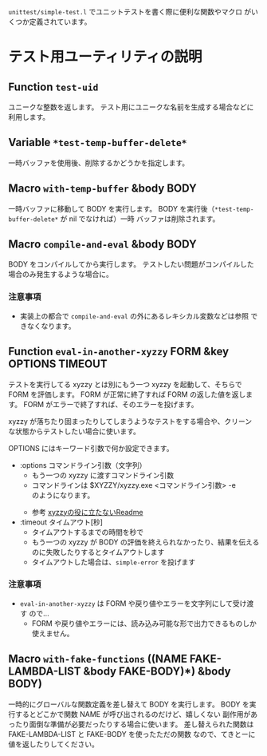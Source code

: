 `unittest/simple-test.l` でユニットテストを書く際に便利な関数やマクロ
がいくつか定義されています。


テスト用ユーティリティの説明
============================

Function `test-uid`
-------------------
ユニークな整数を返します。
テスト用にユニークな名前を生成する場合などに利用します。

Variable `*test-temp-buffer-delete*`
------------------------------------
一時バッファを使用後、削除するかどうかを指定します。

Macro `with-temp-buffer` &body BODY
-----------------------------------
一時バッファに移動して BODY を実行します。
BODY を実行後（`*test-temp-buffer-delete*` が nil でなければ）一時
バッファは削除されます。

Macro `compile-and-eval` &body BODY
-----------------------------------
BODY をコンパイルしてから実行します。
テストしたい問題がコンパイルした場合のみ発生するような場合に。

### 注意事項
- 実装上の都合で `compile-and-eval` の外にあるレキシカル変数などは参照
  できなくなります。

Function `eval-in-another-xyzzy` FORM &key OPTIONS TIMEOUT
----------------------------------------------------------
テストを実行してる xyzzy とは別にもう一つ xyzzy を起動して、そちらで
FORM を評価します。
FORM が正常に終了すれば FORM の返した値を返します。
FORM がエラーで終了すれば、そのエラーを投げます。

xyzzy が落ちたり固まったりしてしまうようなテストをする場合や、クリーン
な状態からテストしたい場合に使います。

OPTIONS にはキーワード引数で何か設定できます。

- :options コマンドライン引数（文字列）
  - もう一つの xyzzy に渡すコマンドライン引数
  - コマンドラインは $XYZZY/xyzzy.exe <コマンドライン引数> -e <FORM>
    のようになります。
  - 参考 [xyzzyの役に立たないReadme](http://www.jsdlab.co.jp/~kei/download/00README.html)
- :timeout タイムアウト[秒]
  - タイムアウトするまでの時間を秒で
  - もう一つの xyzzy が BODY の評価を終えられなかったり、結果を伝える
    のに失敗したりするとタイムアウトします
  - タイムアウトした場合は、`simple-error` を投げます

### 注意事項
- `eval-in-another-xyzzy` は FORM や戻り値やエラーを文字列にして受け渡す
  ので...
  - FORM や戻り値やエラーには、読み込み可能な形で出力できるものしか
    使えません。

Macro `with-fake-functions` ((NAME FAKE-LAMBDA-LIST &body FAKE-BODY)*) &body BODY)
----------------------------------------------------------------------------------
一時的にグローバルな関数定義を差し替えて BODY を実行します。
BODY を実行するとどこかで関数 NAME が呼び出されるのだけど、嬉しくない
副作用があったり面倒な準備が必要だったりする場合に使います。
差し替えられた関数は FAKE-LAMBDA-LIST と FAKE-BODY を使ったただの関数
なので、てきとーに値を返したりしてください。



